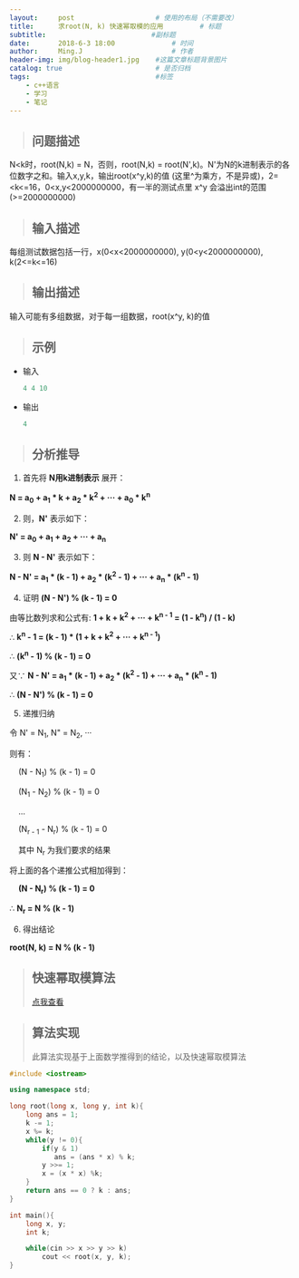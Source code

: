 ```yaml
---
layout:     post                    # 使用的布局（不需要改）
title:      求root(N, k) 快速幂取模的应用         # 标题
subtitle:                          #副标题
date:       2018-6-3 18:00              # 时间
author:     Ming.J                      # 作者
header-img: img/blog-header1.jpg    #这篇文章标题背景图片
catalog: true                       # 是否归档
tags:                               #标签
    - c++语言
    - 学习
    - 笔记
---
```


> ## 问题描述

N&lt;k时，root(N,k) = N，否则，root(N,k) = root(N',k)。N'为N的k进制表示的各位数字之和。输入x,y,k，输出root(x^y,k)的值 (这里^为乘方，不是异或)，2=&lt;k&lt;=16，0&lt;x,y&lt;2000000000，有一半的测试点里 x^y 会溢出int的范围(&gt;=2000000000)

> ## 输入描述

每组测试数据包括一行，x(0&lt;x&lt;2000000000), y(0&lt;y&lt;2000000000), k(2&lt;=k&lt;=16)

> ## 输出描述

输入可能有多组数据，对于每一组数据，root(x^y, k)的值

> ## 示例

- 输入
  ```c
  4 4 10
  ```
- 输出
  ```c
  4
  ```

> ## 分析推导

1. 首先将 **N用k进制表示** 展开：

  **N = a<sub>0</sub> + a<sub>1</sub> \* k + a<sub>2</sub> \* k<sup>2</sup> + ··· + a<sub>0</sub> \* k<sup>n</sup>**

2. 则，**N'** 表示如下：

  **N' = a<sub>0</sub> + a<sub>1</sub> + a<sub>2</sub> + ··· + a<sub>n</sub>**

3. 则 **N - N'** 表示如下：

  **N - N' = a<sub>1</sub> \* (k - 1) + a<sub>2</sub> \* (k<sup>2</sup> - 1) + ··· + a<sub>n</sub> \* (k<sup>n</sup> - 1)**

4. 证明 **(N - N') % (k - 1) = 0**

  由等比数列求和公式有: **1 + k + k<sup>2</sup> + ··· + k<sup>n - 1</sup> = (1 - k<sup>n</sup>) / (1 - k)**

  ∴ **k<sup>n</sup> - 1 = (k - 1) \* (1 + k + k<sup>2</sup> + ··· + k<sup>n - 1</sup>)**

  ∴ **(k<sup>n</sup> - 1) % (k - 1) = 0**

  又∵ **N - N' = a<sub>1</sub> \* (k - 1) + a<sub>2</sub> \* (k<sup>2</sup> - 1) + ··· + a<sub>n</sub> \* (k<sup>n</sup> - 1)**

  ∴ **(N - N') % (k - 1) = 0**

5. 递推归纳

  令 N' = N<sub>1</sub>, N" = N<sub>2</sub>, ···

  则有：

  &nbsp;&nbsp;&nbsp;&nbsp;(N - N<sub>1</sub>) % (k - 1) = 0

  &nbsp;&nbsp;&nbsp;&nbsp;(N<sub>1</sub> - N<sub>2</sub>) % (k - 1) = 0

  &nbsp;&nbsp;&nbsp;&nbsp;...

  &nbsp;&nbsp;&nbsp;&nbsp;(N<sub>r - 1</sub> - N<sub>r</sub>) % (k - 1) = 0

  &nbsp;&nbsp;&nbsp;&nbsp;其中 N<sub>r</sub> 为我们要求的结果

  将上面的各个递推公式相加得到：

  &nbsp;&nbsp;&nbsp;&nbsp;**(N - N<sub>r</sub>) % (k - 1) = 0**

  ∴ **N<sub>r</sub> = N % (k - 1)**

6. 得出结论

  **root(N, k) = N % (k - 1)**

> ## **快速幂取模算法**
> [点我查看](../c++02)


> ## 算法实现
> 此算法实现基于上面数学推得到的结论，以及快速幂取模算法


```c++
#include <iostream>

using namespace std;

long root(long x, long y, int k){
    long ans = 1;
    k -= 1;
    x %= k;
    while(y != 0){
        if(y & 1)
           ans = (ans * x) % k;
        y >>= 1;
        x = (x * x) %k;
    }
    return ans == 0 ? k : ans;
}

int main(){
    long x, y;
    int k;

    while(cin >> x >> y >> k)
        cout << root(x, y, k);
}
```

